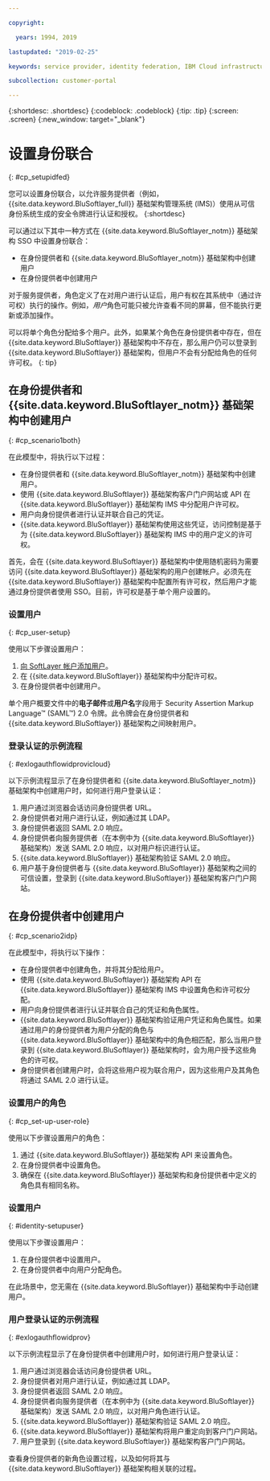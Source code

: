 ```yaml
---

copyright:

  years: 1994, 2019

lastupdated: "2019-02-25"

keywords: service provider, identity federation, IBM Cloud infrastructure SSO

subcollection: customer-portal 

---
```


{:shortdesc: .shortdesc}
{:codeblock: .codeblock}
{:tip: .tip}
{:screen: .screen}
{:new_window: target="_blank"}

# 设置身份联合
{: #cp_setupidfed}

您可以设置身份联合，以允许服务提供者（例如，{{site.data.keyword.BluSoftlayer_full}} 基础架构管理系统 (IMS)）使用从可信身份系统生成的安全令牌进行认证和授权。
{:shortdesc}

可以通过以下其中一种方式在 {{site.data.keyword.BluSoftlayer_notm}} 基础架构 SSO 中设置身份联合：
* 在身份提供者和 {{site.data.keyword.BluSoftlayer_notm}} 基础架构中创建用户
* 在身份提供者中创建用户

对于服务提供者，角色定义了在对用户进行认证后，用户有权在其系统中（通过许可权）执行的操作。例如，*用户*角色可能只被允许查看不同的屏幕，但不能执行更新或添加操作。

可以将单个角色分配给多个用户。此外，如果某个角色在身份提供者中存在，但在 {{site.data.keyword.BluSoftlayer}} 基础架构中不存在，那么用户仍可以登录到 {{site.data.keyword.BluSoftlayer}} 基础架构，但用户不会有分配给角色的任何许可权。
{: tip}


## 在身份提供者和 {{site.data.keyword.BluSoftlayer_notm}} 基础架构中创建用户
{: #cp_scenario1both}

在此模型中，将执行以下过程：
* 在身份提供者和 {{site.data.keyword.BluSoftlayer_notm}} 基础架构中创建用户。
* 使用 {{site.data.keyword.BluSoftlayer}} 基础架构客户门户网站或 API 在 {{site.data.keyword.BluSoftlayer}} 基础架构 IMS 中分配用户许可权。
* 用户向身份提供者进行认证并联合自己的凭证。
* {{site.data.keyword.BluSoftlayer}} 基础架构使用这些凭证，访问控制是基于为 {{site.data.keyword.BluSoftlayer}} 基础架构 IMS 中的用户定义的许可权。

首先，会在 {{site.data.keyword.BluSoftlayer}} 基础架构中使用随机密码为需要访问 {{site.data.keyword.BluSoftlayer}} 基础架构的用户创建帐户。必须先在 {{site.data.keyword.BluSoftlayer}} 基础架构中配置所有许可权，然后用户才能通过身份提供者使用 SSO。目前，许可权是基于单个用户设置的。

### 设置用户
{: #cp_user-setup}

使用以下步骤设置用户：

1. [向 SoftLayer 帐户添加用户](/docs/customer-portal?topic=customer-portal-customerportal_addusertocpacct#customerportal_addusertocpacct)。
2. 在 {{site.data.keyword.BluSoftlayer}} 基础架构中分配许可权。
3. 在身份提供者中创建用户。

单个用户概要文件中的**电子邮件**或**用户名**字段用于 Security Assertion Markup Language&trade; (SAML&trade;) 2.0 令牌。此令牌会在身份提供者和 {{site.data.keyword.BluSoftlayer}} 基础架构之间映射用户。

### 登录认证的示例流程
{: #exlogauthflowidprovicloud}

以下示例流程显示了在身份提供者和 {{site.data.keyword.BluSoftlayer_notm}} 基础架构中创建用户时，如何进行用户登录认证：
1. 用户通过浏览器会话访问身份提供者 URL。
2. 身份提供者对用户进行认证，例如通过其 LDAP。
3. 身份提供者返回 SAML 2.0 响应。
4. 身份提供者向服务提供者（在本例中为 {{site.data.keyword.BluSoftlayer}} 基础架构）发送 SAML 2.0 响应，以对用户标识进行认证。
5. {{site.data.keyword.BluSoftlayer}} 基础架构验证 SAML 2.0 响应。
6. 用户基于身份提供者与 {{site.data.keyword.BluSoftlayer}} 基础架构之间的可信设置，登录到 {{site.data.keyword.BluSoftlayer}} 基础架构客户门户网站。


## 在身份提供者中创建用户
{: #cp_scenario2idp}

在此模型中，将执行以下操作：
* 在身份提供者中创建角色，并将其分配给用户。
* 使用 {{site.data.keyword.BluSoftlayer}} 基础架构 API 在 {{site.data.keyword.BluSoftlayer}} 基础架构 IMS 中设置角色和许可权分配。
* 用户向身份提供者进行认证并联合自己的凭证和角色属性。
* {{site.data.keyword.BluSoftlayer}} 基础架构验证用户凭证和角色属性。如果通过用户的身份提供者为用户分配的角色与 {{site.data.keyword.BluSoftlayer}} 基础架构中的角色相匹配，那么当用户登录到 {{site.data.keyword.BluSoftlayer}} 基础架构时，会为用户授予这些角色的许可权。
* 身份提供者创建用户时，会将这些用户视为联合用户，因为这些用户及其角色将通过 SAML 2.0 进行认证。

### 设置用户的角色
{: #cp_set-up-user-role}

使用以下步骤设置用户的角色：

1. 通过 {{site.data.keyword.BluSoftlayer}} 基础架构 API 来设置角色。
2. 在身份提供者中设置角色。
3. 确保在 {{site.data.keyword.BluSoftlayer}} 基础架构和身份提供者中定义的角色具有相同名称。

### 设置用户
{: #identity-setupuser}

使用以下步骤设置用户：

1. 在身份提供者中设置用户。
2. 在身份提供者中向用户分配角色。

在此场景中，您无需在 {{site.data.keyword.BluSoftlayer}} 基础架构中手动创建用户。

### 用户登录认证的示例流程
{: #exlogauthflowidprov}

以下示例流程显示了在身份提供者中创建用户时，如何进行用户登录认证：
1. 用户通过浏览器会话访问身份提供者 URL。
2. 身份提供者对用户进行认证，例如通过其 LDAP。
3. 身份提供者返回 SAML 2.0 响应。
4. 身份提供者向服务提供者（在本例中为 {{site.data.keyword.BluSoftlayer}} 基础架构）发送 SAML 2.0 响应，以对用户角色进行认证。
5. {{site.data.keyword.BluSoftlayer}} 基础架构验证 SAML 2.0 响应。
6. {{site.data.keyword.BluSoftlayer}} 基础架构将用户重定向到客户门户网站。
7. 用户登录到 {{site.data.keyword.BluSoftlayer}} 基础架构客户门户网站。

查看身份提供者的新角色设置过程，以及如何将其与 {{site.data.keyword.BluSoftlayer}} 基础架构相关联的过程。
